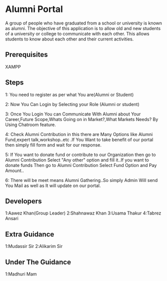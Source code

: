 # Alumni Portal

A group of people who have graduated from a school or university is known as alumni.
The objective of this application is to allow old and new students of a university or college to communicate with each other. This allows students to know about each other and their current activities.

## Prerequisites

XAMPP

## Steps

1: You need to register as per what You are(Alumni or Student)

2: Now You Can Login by Selecting your Role (Alumni or student)

3: Once You Login You can Communicate With Alumni about Your Career,Future Scope,Whats Going on in Market?,What 	    Markets Needs? By Using Chatroom feature.

4: Check Alumni Contribution in this there are Many Options like Alumni Fund,expert talk,workshop..etc .If You Want to 	  take benefit of our portal then simply fill form and wait for our response.

5: If You want to donate fund or contribute to our Organization then go to Alumni Contribution Select "Any other" 		option and fill it..If you want to donate funds Then go to Alumni Contribution Select Fund Option and Pay Amount..

6: There will be meet means Alumni Gathering..So simply Admin Will send You Mail as well as It will update on our 		portal.  

## Developers

1:Aawez Khan(Group Leader)
2:Shahnawaz Khan
3:Usama Thakur
4:Tabrez Ansari

## Extra Guidance

1:Mudassir Sir
2:Alikarim Sir 

## Under The Guidance

1:Madhuri Mam